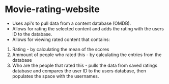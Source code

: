 # Movie-rating-website

* Uses api's to pull data from a content database (OMDB).
* Allows for rating the selected content and adds the rating with the users ID to the database.
* Allows for viewing rated content that contains:
1. Rating - by calculating the mean of the scores
2. Ammount of people who rated this - by calculating the entries from the database
3. Who are the people that rated this - pulls the data from saved ratings database and compares the user ID to the users database, then populates the space with the usernames.
